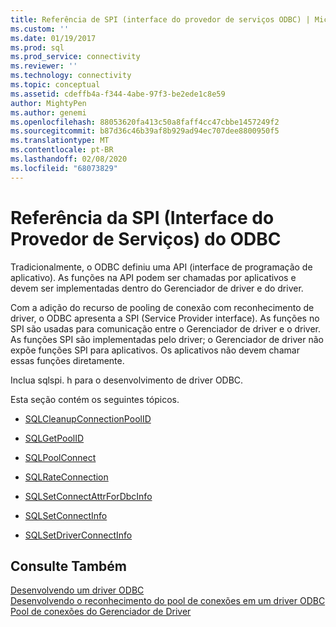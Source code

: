 ```yaml
---
title: Referência de SPI (interface do provedor de serviços ODBC) | Microsoft Docs
ms.custom: ''
ms.date: 01/19/2017
ms.prod: sql
ms.prod_service: connectivity
ms.reviewer: ''
ms.technology: connectivity
ms.topic: conceptual
ms.assetid: cdeffb4a-f344-4abe-97f3-be2ede1c8e59
author: MightyPen
ms.author: genemi
ms.openlocfilehash: 88053620fa413c50a8faff4cc47cbbe1457249f2
ms.sourcegitcommit: b87d36c46b39af8b929ad94ec707dee8800950f5
ms.translationtype: MT
ms.contentlocale: pt-BR
ms.lasthandoff: 02/08/2020
ms.locfileid: "68073829"
---
```

# <a name="odbc-service-provider-interface-spi-reference"></a>Referência da SPI (Interface do Provedor de Serviços) do ODBC
Tradicionalmente, o ODBC definiu uma API (interface de programação de aplicativo). As funções na API podem ser chamadas por aplicativos e devem ser implementadas dentro do Gerenciador de driver e do driver.  
  
 Com a adição do recurso de pooling de conexão com reconhecimento de driver, o ODBC apresenta a SPI (Service Provider interface). As funções no SPI são usadas para comunicação entre o Gerenciador de driver e o driver. As funções SPI são implementadas pelo driver; o Gerenciador de driver não expõe funções SPI para aplicativos. Os aplicativos não devem chamar essas funções diretamente.  
  
 Inclua sqlspi. h para o desenvolvimento de driver ODBC.  
  
 Esta seção contém os seguintes tópicos.  
  
-   [SQLCleanupConnectionPoolID](../../../odbc/reference/syntax/sqlcleanupconnectionpoolid-function.md)  
  
-   [SQLGetPoolID](../../../odbc/reference/syntax/sqlgetpoolid-function.md)  
  
-   [SQLPoolConnect](../../../odbc/reference/syntax/sqlpoolconnect-function.md)  
  
-   [SQLRateConnection](../../../odbc/reference/syntax/sqlrateconnection-function.md)  
  
-   [SQLSetConnectAttrForDbcInfo](../../../odbc/reference/syntax/sqlsetconnectattrfordbcinfo-function.md)  
  
-   [SQLSetConnectInfo](../../../odbc/reference/syntax/sqlsetconnectinfo-function.md)  
  
-   [SQLSetDriverConnectInfo](../../../odbc/reference/syntax/installation-and-configuration-wwi-oltp.md)  
  
## <a name="see-also"></a>Consulte Também  
 [Desenvolvendo um driver ODBC](../../../odbc/reference/develop-driver/developing-an-odbc-driver.md)   
 [Desenvolvendo o reconhecimento do pool de conexões em um driver ODBC](../../../odbc/reference/develop-driver/developing-connection-pool-awareness-in-an-odbc-driver.md)   
 [Pool de conexões do Gerenciador de Driver](../../../odbc/reference/develop-app/driver-manager-connection-pooling.md)
